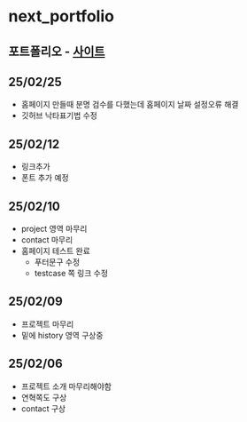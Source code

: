 # next_portfolio

## 포트폴리오 - <a href="https://portfolio-shpark.vercel.app/" target="_blank">사이트</a>

<h2>25/02/25</h2>

- 홈페이지 만들때 분명 검수를 다했는데 홈페이지 날짜 설정오류 해결
- 깃허브 낙타표기법 수정

<h2>25/02/12</h2>

- 링크추가
- 폰트 추가 예정

<h2>25/02/10</h2>

- project 영역 마무리
- contact 마무리
- 홈페이지 테스트 완료
  - 푸터문구 수정
  - testcase 쪽 링크 수정

<h2>25/02/09</h2>

- 프로젝트 마무리
- 밑에 history 영역 구상중

<h2>25/02/06</h2>

- 프로젝트 소개 마무리해야함
- 연혁쪽도 구상
- contact 구상
